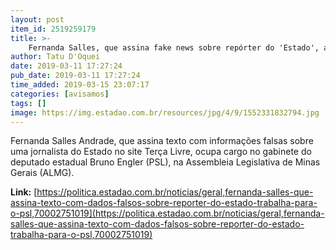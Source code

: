 ```yaml
---
layout: post
item_id: 2519259179
title: >-
    Fernanda Salles, que assina fake news sobre repórter do 'Estado', assessora deputado do PSL
author: Tatu D'Oquei
date: 2019-03-11 17:27:24
pub_date: 2019-03-11 17:27:24
time_added: 2019-03-15 23:07:17
categories: [avisamos]
tags: []
image: https://img.estadao.com.br/resources/jpg/4/9/1552331832794.jpg
---
```


Fernanda Salles Andrade, que assina texto com informações falsas sobre uma jornalista do Estado no site Terça Livre, ocupa cargo no gabinete do deputado estadual Bruno Engler (PSL), na Assembleia Legislativa de Minas Gerais (ALMG).

**Link:** [https://politica.estadao.com.br/noticias/geral,fernanda-salles-que-assina-texto-com-dados-falsos-sobre-reporter-do-estado-trabalha-para-o-psl,70002751019](https://politica.estadao.com.br/noticias/geral,fernanda-salles-que-assina-texto-com-dados-falsos-sobre-reporter-do-estado-trabalha-para-o-psl,70002751019)

